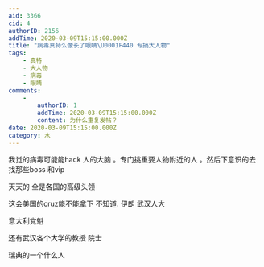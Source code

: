 ```yaml
---
aid: 3366
cid: 4
authorID: 2156
addTime: 2020-03-09T15:15:00.000Z
title: "病毒真特么像长了眼睛\U0001F440 专搞大人物"
tags:
    - 真特
    - 大人物
    - 病毒
    - 眼睛
comments:
    -
        authorID: 1
        addTime: 2020-03-09T15:15:00.000Z
        content: 为什么重复发帖？
date: 2020-03-09T15:15:00.000Z
category: 水
---
```


我觉的病毒可能能hack 人的大脑 。专门挑重要人物附近的人 。然后下意识的去找那些boss 和vip

天天的 全是各国的高级头领

这会美国的cruz能不能拿下 不知道. 伊朗 武汉人大

意大利党魁

还有武汉各个大学的教授 院士

瑞典的一个什么人

